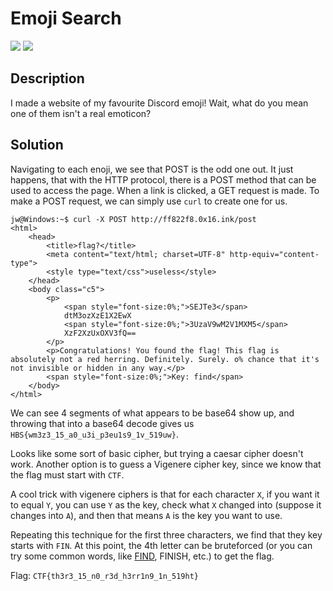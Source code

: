 # Emoji Search
![](https://img.shields.io/badge/category-web-blue)
![](https://img.shields.io/badge/points-150-orange)

## Description
I made a website of my favourite Discord emoji! Wait, what do you mean one of them isn't a real emoticon?

## Solution

Navigating to each enoji, we see that POST is the odd one out. It just happens, that with the HTTP protocol, there is a POST method that can be used to access the page. When a link is clicked, a GET request is made. To make a POST request, we can simply use `curl` to create one for us.

```
jw@Windows:~$ curl -X POST http://ff822f8.0x16.ink/post
<html>
    <head>
        <title>flag?</title>
        <meta content="text/html; charset=UTF-8" http-equiv="content-type">
        <style type="text/css">useless</style>
    </head>
    <body class="c5">
        <p>
            <span style="font-size:0%;">SEJTe3</span>
            dtM3ozXzE1X2EwX
            <span style="font-size:0%;">3UzaV9wM2V1MXM5</span>
            XzF2XzUxOXV3fQ==
        </p>
        <p>Congratulations! You found the flag! This flag is absolutely not a red herring. Definitely. Surely. o% chance that it's not invisible or hidden in any way.</p>
        <span style="font-size:0%;">Key: find</span>
    </body>
</html>
```

We can see 4 segments of what appears to be base64 show up, and throwing that into a base64 decode gives us `HBS{wm3z3_15_a0_u3i_p3eu1s9_1v_519uw}`.

Looks like some sort of basic cipher, but trying a caesar cipher doesn't work. Another option is to guess a Vigenere cipher key, since we know that the flag must start with `CTF`.

A cool trick with vigenere ciphers is that for each character `X`, if you want it to equal `Y`, you can use `Y` as the key, check what `X` changed into (suppose it changes into `A`), and then that means `A` is the key you want to use.

Repeating this technique for the first three characters, we find that they key starts with `FIN`. At this point, the 4th letter can be bruteforced (or you can try some common words, like [FIND](https://gchq.github.io/CyberChef/#recipe=From_Base64('A-Za-z0-9%2B/%3D',true)Vigen%C3%A8re_Decode('FIND')&input=U0VKVGUzZHRNM296WHpFMVgyRXdYM1V6YVY5d00yVjFNWE01WHpGMlh6VXhPWFYzZlE9PQ), FINISH, etc.) to get the flag.

Flag: `CTF{th3r3_15_n0_r3d_h3rr1n9_1n_519ht}`
